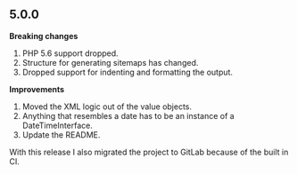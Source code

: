 5.0.0
-----

**Breaking changes**

1. PHP 5.6 support dropped.
2. Structure for generating sitemaps has changed.
3. Dropped support for indenting and formatting the output.

**Improvements**

1. Moved the XML logic out of the value objects.
2. Anything that resembles a date has to be an instance of a DateTimeInterface.
3. Update the README.

With this release I also migrated the project to GitLab because of the built in CI.
